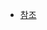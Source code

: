 * [참조](https://machinelearningmastery.com/how-to-develop-convolutional-neural-network-models-for-time-series-forecasting/)
